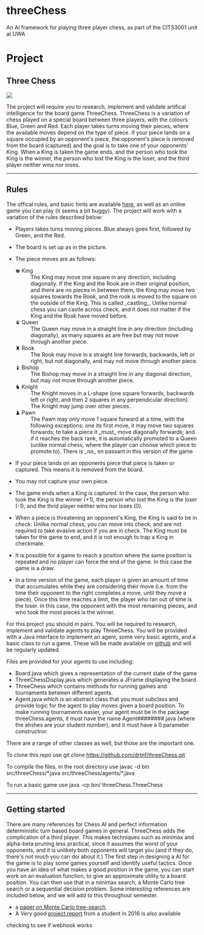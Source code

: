 # threeChess
An AI framework for playing three player chess, as part of the CITS3001 unit at UWA

# Project

## Three Chess

![](init.png)

The project will require you to research, implement and validate artifical intelligence for the board game ThreeChess. ThreeChess is a variation of chess played on a special board between three players, with the colours Blue, Green and Red. Each player takes turns moving their pieces, where the available moves depend on the type of piece. If your piece lands on a square occupied by an opponent's piece, the opponent's piece is removed from the board (captured) and the goal is to take one of your opponents' King. When a King is taken the game ends, and the person who took the King is the winner, the person who lost the King is the loser, and the third player neither wins nor loses.

* * *

## Rules

The offical rules, and basic hints are available [here](https://www.threechess.com/en/three-player-chess-rules-3.html), as well as an online game you can play (it seems a bit buggy). The project will work with a variation of the rules described below:

*   Players takes turns moving pieces. Blue always goes first, followed by Green, and the Red.
*   The board is set up as in the picture.
*   The piece moves are as follows:

    <dl>

    <dt>♚ King</dt>

    <dd>The King may move one square in any direction, including diagonally. If the King and the Rook are in their original position, and there are no pieces in between them, the King may move two squares towards the Rook, and the rook is moved to the square on the outside of the King. This is called _castling_. Unlike normal chess you can castle across check, and it does not matter if the King and the Rook have moved before.</dd>

    <dt>♛ Queen</dt>

    <dd>The Queen may move in a straight line in any direction (including diagonally), as many squares as are free but may not move through another piece.</dd>

    <dt>♜ Rook</dt>

    <dd>The Rook may move in a straight line forwards, backwards, left or right, but not diagonally, and may not move through another piece.</dd>

    <dt>♝ Bishop</dt>

    <dd>The Bishop may move in a straight line in any diagonal direction, but may not move through another piece.</dd>

    <dt>♞ Knight</dt>

    <dd>The Knight moves in a L-shape (one square forwards, backwards left or right, and then 2 squares in any perpendicular direction). The Knight may jump over other pieces.</dd>

    <dt>♟ Pawn</dt>

    <dd>The Pawn may only move 1 square forward at a time, with the following exceptions: one its first move, it may move two squares forwards; to take a piece it _must_ move diagonally forwards; and if it reaches the back rank, it is automatically promoted to a Queen (unlike normal chess, where the player can choose which piece to promote to). There is _no_ en passant in this version of the game</dd>

    </dl>

*   If your piece lands on an opponents piece that piece is taken or captured. This means it is removed from the board.
*   You may not capture your own piece.
*   The game ends when a King is captured. In the case, the person who took the King is the winner (+1), the person who lost the King is the loser (-1), and the thrid player neither wins nor loses (0).
*   When a piece is threatening an opponent's King, the King is said to be in _check_. Unlike normal chess, you can move into check, and are not required to take evasive action if you are in check. The King must be taken for the game to end, and it is not enough to trap a King in checkmate.
*   It is possible for a game to reach a position where the same position is repeated and no player can force the end of the game. In this case the game is a draw.
*   In a time version of the game, each player is given an amount of time that accumulates while they are considering their move (i.e. from the time their opponent to the right completes a move, until they move a piece). Once this time reaches a limit, the player who ran out of time is the loser. in this case, the opponent with the most remaining pieces, and who took the most pieces is the winner.

For this project you should in pairs. You will be required to research, implement and validate agents to play ThreeChess. You will be provided with a Java interface to implement an agent, some very basic agents, and a basic class to run a game. These will be made available on [github](https://github.com/drtnf/threeChess) and will be regularly updated.

Files are provided for your agents to use including:

*   Board.java which gives a representation of the current state of the game
*   ThreeChessDisplay.java which generates a JFrame displaying the board.
*   ThreeChess which contains methods for running games and tournaments between different agents.
*   Agent.java which is an abstract class that you must subclass and provide logic for the agent to play moves given a board position. To make running tournaments easier, your agent must be in the package threeChess.agents, it must have the name Agent########.java (where the ahshes are your student number), and it must have a 0 parameter constructror.

There are a range of other classes as well, but those are the important one. 

To clone this repo use git clone https://github.com/drtnf/threeChess.git

To compile the files, in the root directory use javac -d bin src/threeChess/\*.java src/threeChess/agents/\*.java

To run a basic game use java -cp bin/ threeChess.ThreeChess 

* * *

## Getting started

There are many references for Chess AI and perfect information deterministic turn based board games in general. ThreeChess adds the complication of a third player. This makes techniques such as minimax and alpha-beta pruning less practical, since it assumes the worst of your opponents, and it is unlikely both opponents will target you (and if they do, there's not much you can doi about it.) The first step in designing a AI for the game is to play some games yourself and identify useful tactics. Once you have an idea of what makes a good position in the game, you can start work on an evaluation function, to give an approximate utility to a board position. You can then use that in a minimax search, a Monte Carlo tree search or a sequential decision problem. Some interesting references are included below, and we will add to this throughout semester.

*   a [paper on Monte Carlo tree-search](http://teaching.csse.uwa.edu.au/units/CITS3001/project/2017/paper1.pdf).
*   A Very good [project report](http://teaching.csse.uwa.edu.au/units/CITS3001/project/sampleReport.pdf) from a student in 2016 is also available


checking to see if webhook works